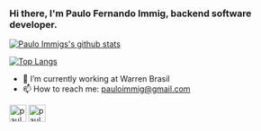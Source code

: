### Hi there, I'm Paulo Fernando Immig, backend software developer.

[![Paulo Immigs's github stats](https://github-readme-stats.vercel.app/api?username=pauloimmig)](https://github.com/anuraghazra/github-readme-stats)

[![Top Langs](https://github-readme-stats.vercel.app/api/top-langs/?username=pauloimmig&layout=compact)](https://github.com/anuraghazra/github-readme-stats)


- 🔭 I’m currently working at Warren Brasil
- 📫 How to reach me: pauloimmig@gmail.com

<a href="https://linkedin.com/in/paulo-immig" target="blank"><img align="center" src="https://cdn.jsdelivr.net/npm/simple-icons@3.0.1/icons/linkedin.svg" alt="paulo-immig" height="30" width="30" /></a>
<a href="https://instagram.com/pauloimmig" target="blank"><img align="center" src="https://cdn.jsdelivr.net/npm/simple-icons@3.0.1/icons/instagram.svg" alt="pauloimmig" height="30" width="30" /></a>
<!--
**PauloImmig/PauloImmig** is a ✨ _special_ ✨ repository because its `README.md` (this file) appears on your GitHub profile.

Here are some ideas to get you started:

- 🔭 I’m currently working on ...
- 🌱 I’m currently learning ...
- 👯 I’m looking to collaborate on ...
- 🤔 I’m looking for help with ...
- 💬 Ask me about ...
- 📫 How to reach me: ...
- 😄 Pronouns: ...
- ⚡ Fun fact: ...
-->
